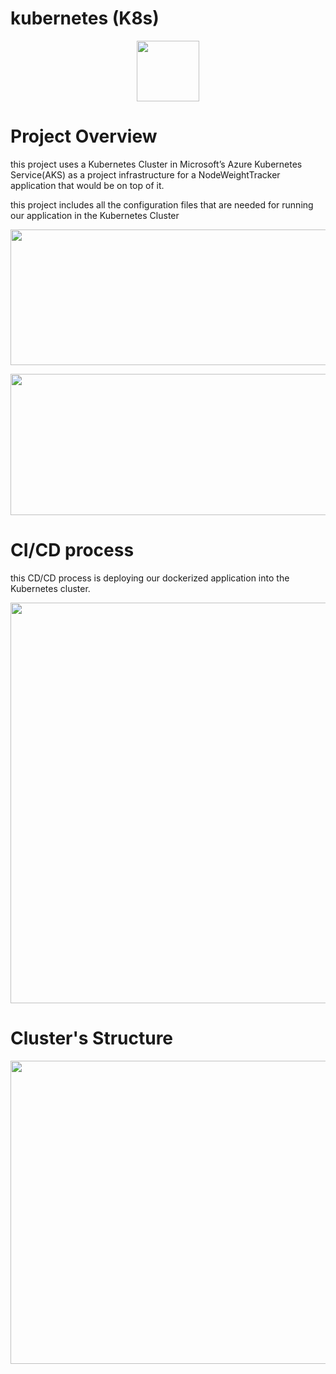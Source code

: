 # kubernetes (K8s)

<p align="center">
  <img 
    width="100"
    height="97"
    src="https://user-images.githubusercontent.com/21116260/167299259-8f357d36-ac0e-46fd-8888-4e096950cd2e.png"
  >
</p>

# Project Overview
this project uses a Kubernetes Cluster in Microsoft’s Azure Kubernetes Service(AKS) as a project infrastructure for a NodeWeightTracker application that would be on top of it.

this project includes all the configuration files that are needed for running our application in the Kubernetes Cluster

<p align="center">
  <img 
    width="633"
    height="217"
    src="https://user-images.githubusercontent.com/21116260/167298972-fe24143a-113e-4982-a4d8-1ad90ae88a2c.png"
  >
</p>



<p align="center">
  <img 
    width="552"
    height="226"
    src="https://user-images.githubusercontent.com/21116260/167298974-7fbb5c23-6e88-40d2-9ebf-65acd7f3a8f6.png"
  >
</p>

# CI/CD process 
this CD/CD process is deploying our dockerized application into the Kubernetes cluster.

<p align="center">
  <img 
    width="640"
    height="641"
    src="https://user-images.githubusercontent.com/21116260/167298980-89e53192-a810-4c2c-84c0-365b8e72d9b1.png"
  >
</p>

# Cluster's Structure
<p align="center">
  <img 
    width="816"
    height="485"
    src="https://user-images.githubusercontent.com/21116260/167303070-f84e478e-dbc9-43c2-85a8-dd867fbfade8.png"
  >
</p>

